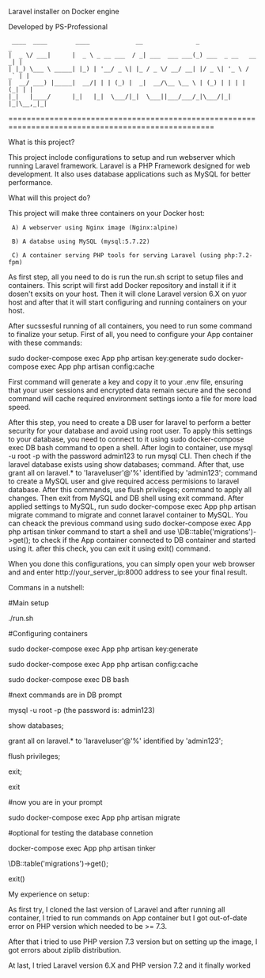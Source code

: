 Laravel installer on Docker engine

Developed by PS-Professional

     ____  ____        ____             __               _                   _ 
    |  _ \/ ___|      |  _ \ _ __ ___  / _| ___  ___ ___(_) ___  _ __   __ _| |
    | |_) \___ \ _____| |_) | '__/ _ \| |_ / _ \/ __/ __| |/ _ \| '_ \ / _` | |
    |  __/ ___) |_____|  __/| | | (_) |  _|  __/\__ \__ \ | (_) | | | | (_| | |
    |_|   |____/      |_|   |_|  \___/|_|  \___||___/___/_|\___/|_| |_|\__,_|_|

===================================================================================================


What is this project?


This project inclode configurations to setup and run webserver which running Laravel framework. Laravel is a PHP Framework designed for web development. It also uses database applications such as MySQL for better performance.


What will this project do?


This project will make three containers on your Docker host:

     A) A webserver using Nginx image (Nginx:alpine)

     B) A databse using MySQL (mysql:5.7.22)

     C) A container serving PHP tools for serving Laravel (using php:7.2-fpm)

As first step, all you need to do is run the run.sh script to setup files and containers. This script will first add Docker repository and install it if it dosen't exsits on your host. Then it will clone Laravel version 6.X on yuor host and after that it will start configuring and running containers on your host.

After sucssesful running of all containers, you need to run some command to finalize your setup. First of all, you need to configure your App container with these commands:

sudo docker-compose exec App php artisan key:generate
sudo docker-compose exec App php artisan config:cache

First command will generate a key and copy it to your .env file, ensuring that your user sessions and encrypted data remain secure and the second command will cache required environment settings ionto a file for more load speed.

After this step, you need to create a DB user for laravel to perform a better security for your database and avoid using root user. To apply this settings to your database, you need to connect to it using sudo docker-compose exec DB bash command to open a shell. After login to container, use mysql -u root -p with the password admin123 to run mysql CLI. Then chech if the laravel database exists using show databases; command. After that, use grant all on laravel.* to 'laraveluser'@'%' identified by 'admin123'; command to create a MySQL user and give required access permisions to laravel database. After this commands, use flush privileges; command to apply all changes. Then exit from MySQL and DB shell using exit command. After applied settings to MySQL, run sudo docker-compose exec App php artisan migrate command to migrate and connet laravel container to MySQL. You can cheack the previous command using sudo docker-compose exec App php artisan tinker command to start a shell and use \DB::table('migrations')->get(); to check if the App container connected to DB container and started using it. after this check, you can exit it using exit() command.

When you done this configurations, you can simply open your web browser and and enter http://your_server_ip:8000 address to see your final result.


Commans in a nutshell:


#Main setup

./run.sh

#Configuring containers

sudo docker-compose exec App php artisan key:generate

sudo docker-compose exec App php artisan config:cache

sudo docker-compose exec DB bash 

#next commands are in DB prompt

mysql -u root -p (the password is: admin123)

show databases;

grant all on laravel.* to 'laraveluser'@'%' identified by 'admin123';

flush privileges;

exit;

exit

#now you are in your prompt

sudo docker-compose exec App php artisan migrate

#optional for testing the database connetion

docker-compose exec App php artisan tinker

\DB::table('migrations')->get();

exit()


My experience on setup:


As first try, I cloned the last version of Laravel and after running all container, I tried to run commands on App container but I got out-of-date error on PHP version which needed to be >= 7.3. 

After that i tried to use PHP version 7.3 version but on setting up the image, I got errors about ziplib distribution.

At last, I tried Laravel version 6.X and PHP version 7.2 and it finally worked
